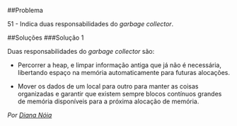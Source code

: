 ##Problema

51 - Indica duas responsabilidades do _garbage collector_.

##Soluções
###Solução 1

Duas responsabilidades do *garbage collector* são:

* Percorrer a heap, e limpar informação antiga que já não é necessária,
  libertando espaço na memória automaticamente para futuras alocações.

* Mover os dados de um local para outro para manter as coisas organizadas
  e garantir que existem sempre blocos contínuos grandes de memória disponíveis
  para a próxima alocação de memória.

*Por [Diana Nóia](https://github.com/DianaNoia)*